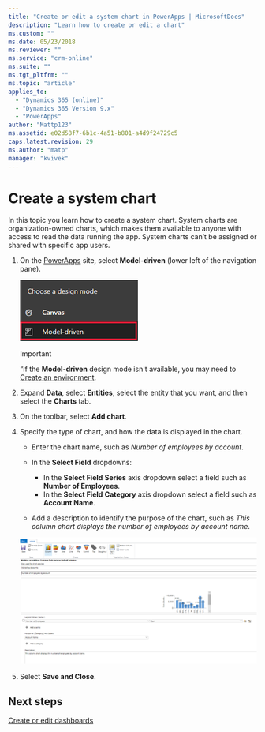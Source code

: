 ```yaml
---
title: "Create or edit a system chart in PowerApps | MicrosoftDocs"
description: "Learn how to create or edit a chart"
ms.custom: ""
ms.date: 05/23/2018
ms.reviewer: ""
ms.service: "crm-online"
ms.suite: ""
ms.tgt_pltfrm: ""
ms.topic: "article"
applies_to: 
  - "Dynamics 365 (online)"
  - "Dynamics 365 Version 9.x"
  - "PowerApps"
author: "Mattp123"
ms.assetid: e02d58f7-6b1c-4a51-b801-a4d9f24729c5
caps.latest.revision: 29
ms.author: "matp"
manager: "kvivek"
---
```

# Create a system chart

In this topic you learn how to create a system chart. System charts are organization-owned charts, which makes them available to anyone with access to read the data running the app. System charts can’t be assigned or shared with specific app users.  
  
1. On the [PowerApps](https://web.powerapps.com) site, select **Model-driven** (lower left of the navigation pane).  

     ![Model-driven design mode](media/model-driven-switch.png)

    > [!IMPORTANT]
    > “If the **Model-driven** design mode isn't available, you may need to [Create an environment](https://docs.microsoft.com/powerapps/administrator/create-environment).     
  
2. Expand **Data**, select **Entities**, select the entity that you want, and then select the **Charts** tab.  
  
3.  On the toolbar, select **Add chart**.  
  
4.  Specify the type of chart, and how the data is displayed in the chart.  
  
    -   Enter the chart name, such as *Number of employees by account*.  
  
    -   In the **Select Field** dropdowns: 
        - In the **Select Field** **Series** axis dropdown select a field such as **Number of Employees**.  
        - In the **Select Field** **Category** axis dropdown select a field such as **Account Name**.
  
    -   Add a description to identify the purpose of the chart, such as *This column chart displays the number of employees by account name*. 

    ![Sample chart](media/sample-chart.png)
  
5.  Select **Save and Close**.  

## Next steps  
[Create or edit dashboards](create-edit-dashboards.md)